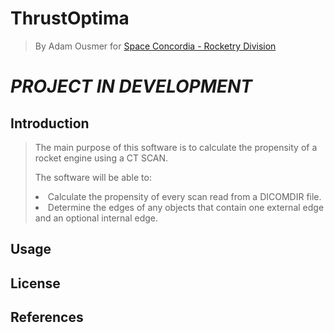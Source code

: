 # ThrustOptima
>By Adam Ousmer for [Space Concordia - Rocketry Division](https://spaceconcordia.ca/rocketry)

<h1><em> PROJECT IN DEVELOPMENT </em></h1>


## Introduction

>The main purpose of this software is to calculate the propensity of a rocket engine using a CT SCAN. 
>
> The software will be able to:
> 
><li>   Calculate the propensity of every scan read from a DICOMDIR file.</li>
><li>   Determine the edges of any objects that contain one external edge and an optional internal edge.</li>

## Usage

## License

## References


 
